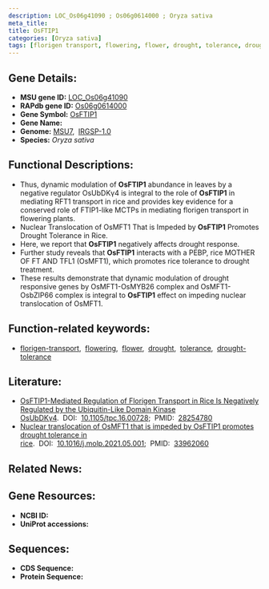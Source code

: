 ```yaml
---
description: LOC_Os06g41090 ; Os06g0614000 ; Oryza sativa
meta_title:
title: OsFTIP1
categories: [Oryza sativa]
tags: [florigen transport, flowering, flower, drought, tolerance, drought tolerance]
---
```


## Gene Details:
- **MSU gene ID:** [LOC_Os06g41090](http://rice.uga.edu/cgi-bin/ORF_infopage.cgi?orf=LOC_Os06g41090)  
- **RAPdb gene ID:** [Os06g0614000](https://rapdb.dna.affrc.go.jp/locus/?name=Os06g0614000)  
- **Gene Symbol:** <u>OsFTIP1</u>
- **Gene Name:**
- **Genome:**  [MSU7](http://rice.uga.edu/),&nbsp;&nbsp;[IRGSP-1.0](https://rapdb.dna.affrc.go.jp/download/irgsp1.html)
- **Species:** *Oryza sativa*

## Functional Descriptions:
   - Thus, dynamic modulation of **OsFTIP1** abundance in leaves by a negative regulator OsUbDKγ4 is integral to the role of **OsFTIP1** in mediating RFT1 transport in rice and provides key evidence for a conserved role of FTIP1-like MCTPs in mediating florigen transport in flowering plants.
   - Nuclear Translocation of OsMFT1 That is Impeded by **OsFTIP1** Promotes Drought Tolerance in Rice.
   - Here, we report that **OsFTIP1** negatively affects drought response.
   - Further study reveals that **OsFTIP1** interacts with a PEBP, rice MOTHER OF FT AND TFL1 (OsMFT1), which promotes rice tolerance to drought treatment.
   - These results demonstrate that dynamic modulation of drought responsive genes by OsMFT1-OsMYB26 complex and OsMFT1-OsbZIP66 complex is integral to **OsFTIP1** effect on impeding nuclear translocation of OsMFT1.

## Function-related keywords:
   - [florigen-transport](/tags/florigen-transport/),&nbsp;&nbsp;[flowering](/tags/flowering/),&nbsp;&nbsp;[flower](/tags/flower/),&nbsp;&nbsp;[drought](/tags/drought/),&nbsp;&nbsp;[tolerance](/tags/tolerance/),&nbsp;&nbsp;[drought-tolerance](/tags/drought-tolerance/)

## Literature:
   - [OsFTIP1-Mediated Regulation of Florigen Transport in Rice Is Negatively Regulated by the Ubiquitin-Like Domain Kinase OsUbDKγ4](https://www.doi.org/10.1105/tpc.16.00728).&nbsp;&nbsp;DOI:&nbsp;&nbsp;[10.1105/tpc.16.00728](https://www.doi.org/10.1105/tpc.16.00728);&nbsp;&nbsp;PMID:&nbsp;&nbsp;[28254780](https://pubmed.ncbi.nlm.nih.gov/28254780/)
   - [Nuclear translocation of OsMFT1 that is impeded by OsFTIP1 promotes drought tolerance in rice](https://www.doi.org/10.1016/j.molp.2021.05.001).&nbsp;&nbsp;DOI:&nbsp;&nbsp;[10.1016/j.molp.2021.05.001](https://www.doi.org/10.1016/j.molp.2021.05.001);&nbsp;&nbsp;PMID:&nbsp;&nbsp;[33962060](https://pubmed.ncbi.nlm.nih.gov/33962060/)

## Related News:

## Gene Resources:
- **NCBI ID:**  []()
- **UniProt accessions:** [](https://www.uniprot.org/uniprotkb//entry)

## Sequences:
- **CDS Sequence:**
- **Protein Sequence:**
